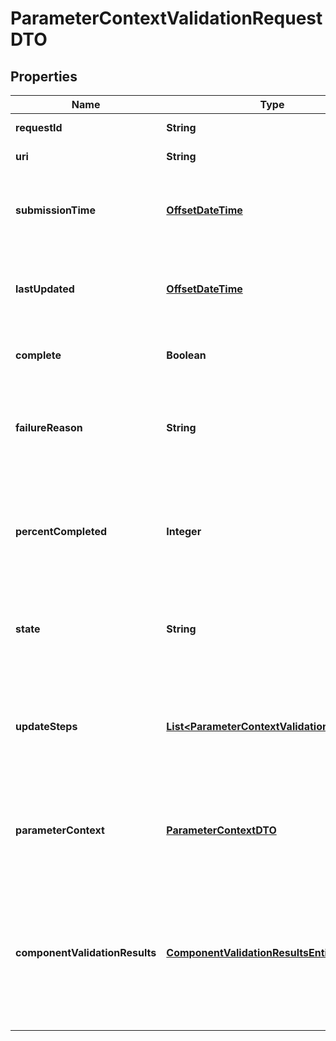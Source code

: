 
# ParameterContextValidationRequestDTO

## Properties
Name | Type | Description | Notes
------------ | ------------- | ------------- | -------------
**requestId** | **String** | The ID of the request |  [optional]
**uri** | **String** | The URI for the request |  [optional]
**submissionTime** | [**OffsetDateTime**](OffsetDateTime.md) | The timestamp of when the request was submitted |  [optional]
**lastUpdated** | [**OffsetDateTime**](OffsetDateTime.md) | The timestamp of when the request was last updated |  [optional]
**complete** | **Boolean** | Whether or not the request is completed |  [optional]
**failureReason** | **String** | The reason for the request failing, or null if the request has not failed |  [optional]
**percentCompleted** | **Integer** | A value between 0 and 100 (inclusive) indicating how close the request is to completion |  [optional]
**state** | **String** | A description of the current state of the request |  [optional]
**updateSteps** | [**List&lt;ParameterContextValidationStepDTO&gt;**](ParameterContextValidationStepDTO.md) | The steps that are required in order to complete the request, along with the status of each |  [optional]
**parameterContext** | [**ParameterContextDTO**](ParameterContextDTO.md) | The Parameter Context that is being operated on. |  [optional]
**componentValidationResults** | [**ComponentValidationResultsEntity**](ComponentValidationResultsEntity.md) | The Validation Results that were calculated for each component. This value may not be set until the request completes. |  [optional]



